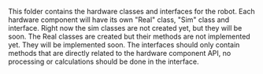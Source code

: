 This folder contains the hardware classes and interfaces for the robot. Each hardware component will have its own "Real" class, "Sim" class and interface.
Right now the sim classes are not created yet, but they will be soon.
The Real classes are created but their methods are not implemented yet. They will be implemented soon.
The interfaces should only contain methods that are directly related to the hardware component API, no processing or calculations should be done in the interface.
